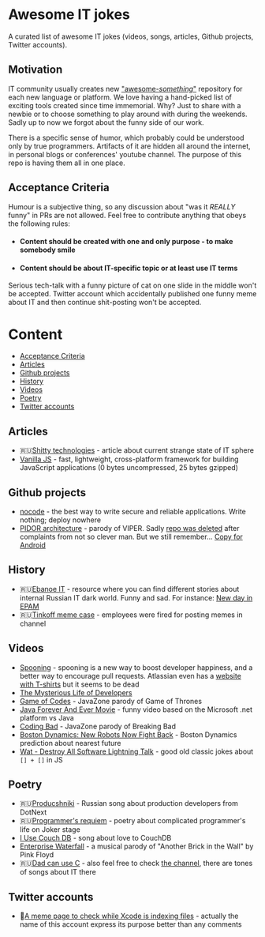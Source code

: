 # Awesome IT jokes

A curated list of awesome IT jokes (videos, songs, articles, Github projects, Twitter accounts).

## Motivation

IT community usually creates new ["awesome-*something*"](https://github.com/search?q=awesome) repository for each new language or platform.
We love having a hand-picked list of exciting tools created since time immemorial.
Why? Just to share with a newbie or to choose something to play around with during the weekends.
Sadly up to now we forgot about the funny side of our work. 

There is a specific sense of humor, which probably could be understood only by true programmers. 
Artifacts of it are hidden all around the internet, in personal blogs or conferences' youtube channel.
The purpose of this repo is having them all in one place.

## Acceptance Criteria

Humour is a subjective thing, so any discussion about "was it _REALLY_ funny" in PRs are not allowed.
Feel free to contribute anything that obeys the following rules:

- #### Content should be created with one and only purpose - to make somebody smile
- #### Content should be about IT-specific topic or at least use IT terms

Serious tech-talk with a funny picture of cat on one slide in the middle won't be accepted.
Twitter account which accidentally published one funny meme about IT and then continue shit-posting won't be accepted.


# Content
- [Acceptance Criteria](#acceptancecriteria)
- [Articles](#articles)
- [Github projects](#github)
- [History](#history)
- [Videos](#videos)
- [Poetry](#poetry)
- [Twitter accounts](#twitteraccounts)

## Articles
- :ru:[Shitty technologies](https://vas3k.ru/inside/35/) - article about current strange state of IT sphere
- [Vanilla JS](http://vanilla-js.com/) - fast, lightweight, cross-platform framework for building JavaScript applications (0 bytes uncompressed, 25 bytes gzipped)

## Github projects

- [nocode](https://github.com/kelseyhightower/nocode) - the best way to write secure and reliable applications. Write nothing; deploy nowhere
- [PIDOR architecture](https://devhub.io/repos/ApplePride-PIDOR) - parody of VIPER. Sadly [repo was deleted](https://pikabu.ru/story/chto_sluchilos_s_pidor_5304460) after complaints from not so clever man. But we still remember... [Copy for Android](https://github.com/dron247/PIDOR-Android)

## History

- :ru:[Ebanoe IT](https://ebanoe.it/) - resource where you can find different stories about internal Russian IT dark world. Funny and sad. For instance: [New day in EPAM](https://ebanoe.it/2017/04/05/new-day-in-epam/)
- :ru:[Tinkoff meme case](https://vc.ru/finance/42686-tinkoff-bank-uvolil-neskolko-sotrudnikov-za-narushenie-eticheskih-norm) - employees were fired for posting memes in channel

## Videos

- [Spooning](https://vimeo.com/78874763) - spooning is a new way to boost developer happiness, and a better way to encourage pull requests. Atlassian even has a [website with T-shirts](https://bitbucket.org/spooning/) but it seems to be dead
- [The Mysterious Life of Developers](https://youtu.be/ocwnns57cYQ)
- [Game of Codes](https://youtu.be/3vI_7os2V_o) - JavaZone parody of Game of Thrones
- [Java Forever And Ever Movie](https://youtu.be/RnqAXuLZlaE) - funny video based on the Microsoft .net platform vs Java
- [Coding Bad](https://youtu.be/DGa6MAibjzA) - JavaZone parody of Breaking Bad
- [Boston Dynamics: New Robots Now Fight Back](https://youtu.be/dKjCWfuvYxQ) - Boston Dynamics prediction about nearest future
- [Wat - Destroy All Software Lightning Talk](https://archive.org/details/wat_destroyallsoftware) - good old classic jokes about `[] + []` in JS

## Poetry

- :ru:[Producshniki](https://youtu.be/7JyUveiFu9g) - Russian song about production developers from DotNext
- :ru:[Programmer's requiem](https://youtu.be/Qypw6ho5wGQ) - poetry about complicated programmer's life on Joker stage
- [I Use Couch DB](https://vimeo.com/11852209) - song about love to CouchDB
- [Enterprise Waterfall](https://youtu.be/ucHE7REWvEo) - a musical parody of "Another Brick in the Wall" by Pink Floyd
- :ru:[Dad can use C](https://youtu.be/cdX8r3ZSzN4) - also feel free to check [the channel](https://www.youtube.com/channel/UCFe9cpdoMKrZo4uOdloxLow), there are tones of songs about IT there

## Twitter accounts

- :apple:[A meme page to check while Xcode is indexing files](https://twitter.com/ios_memes) - actually the name of this account express its purpose better than any comments
